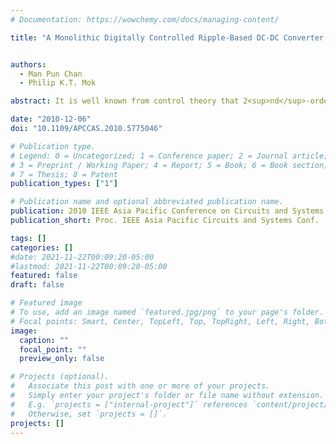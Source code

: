 ```yaml
---
# Documentation: https://wowchemy.com/docs/managing-content/

title: "A Monolithic Digitally Controlled Ripple-Based DC-DC Converter with Digital Inductor Current Sensor"


authors:
  - Man Pun Chan
  - Philip K.T. Mok

abstract: It is well known from control theory that 2<sup>nd</sup>-order boundary control is able to achieve a faster transient response over the conventional hysteretic control. However, no available monolithic 2<sup>nd</sup>-order boundary controller for buck converter has not been found. The main challenges of designing this controller are the implementation of the non-invasion output capacitor current sensor and the hardware calculation of both positive and negative squared terms in the 2<sup>nd</sup>-boundary control law. This paper overcomes those challenges and successfully designed and fabricated the controller with a standard 0.35&#x00B5;m CMOS process. Measurement results show that, during a 400mA load current step change, the controller is able to regulate a 4MHz buck converter output voltage to return to its nominal value within one ON/OFF switching action (1&#x00B5;s) with less than 50mV overshoot/undershoot. The measured highest power efficiency is about 94%.

date: "2010-12-06"
doi: "10.1109/APCCAS.2010.5775046"

# Publication type.
# Legend: 0 = Uncategorized; 1 = Conference paper; 2 = Journal article;
# 3 = Preprint / Working Paper; 4 = Report; 5 = Book; 6 = Book section;
# 7 = Thesis; 8 = Patent
publication_types: ["1"]

# Publication name and optional abbreviated publication name.
publication: 2010 IEEE Asia Pacific Conference on Circuits and Systems
publication_short: Proc. IEEE Asia Pacific Circuits and Systems Conf.

tags: []
categories: []
#date: 2021-11-22T00:09:20-05:00
#lastmod: 2021-11-22T00:09:20-05:00
featured: false
draft: false

# Featured image
# To use, add an image named `featured.jpg/png` to your page's folder.
# Focal points: Smart, Center, TopLeft, Top, TopRight, Left, Right, BottomLeft, Bottom, BottomRight.
image:
  caption: ""
  focal_point: ""
  preview_only: false

# Projects (optional).
#   Associate this post with one or more of your projects.
#   Simply enter your project's folder or file name without extension.
#   E.g. `projects = ["internal-project"]` references `content/project/deep-learning/index.md`.
#   Otherwise, set `projects = []`.
projects: []
---
```

